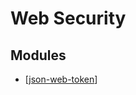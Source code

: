 # Web Security

Modules
---

- [[json-web-token]]

[//begin]: # "Autogenerated link references for markdown compatibility"
[json-web-token]: json-web-token/json-web-token.md "JSON Web Token"
[//end]: # "Autogenerated link references"